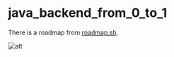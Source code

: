 # java_backend_from_0_to_1

There is a roadmap from [roadmap.sh](https://roadmap.sh/backend?r=backend-beginner).

![alt](assets/backend.jpg)